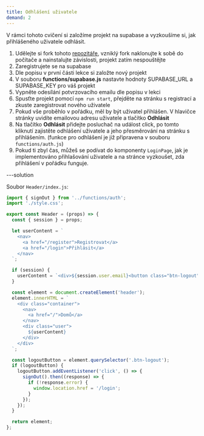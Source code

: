 ```yaml
---
title: Odhlášení uživatele
demand: 2
---
```


V rámci tohoto cvičení si založíme projekt na supabase a vyzkoušíme si, jak přihlášeného uživatele odhlásit.

1. Udělejte si fork tohoto [repozitáře](https://github.com/Czechitas-podklady-WEB/supabase-shopping-list), vzniklý fork naklonujte k sobě do počítače a nainstalujte závislosti, projekt zatím nespouštějte
1. Zaregistrujete se na supabase
1. Dle popisu v první části lekce si založte nový projekt
1. V souboru **functions/supabase.js** nastavte hodnoty SUPABASE_URL a SUPABASE_KEY pro váš projekt
1. Vypněte odesílání potvrzovacího emailu dle popisu v lekci
1. Spusťte projekt pomocí `npm run start`, přejděte na stránku s registrací a zkuste zaregistrovat nového uživatele
1. Pokud vše proběhlo v pořádku, měl by být uživatel přihlášen. V hlavičce stránky uvidíte emailovou adresu uživatele a tlačítko **Odhlásit**
1. Na tlačítko **Odhlásit** přidejte posluchač na událost click, po tomto kliknutí zajistěte odhlášení uživatele a jeho přesměrování na stránku s přihlášením. (funkce pro odhlášení je již připravena v souboru `functions/auth.js`)
1. Pokud ti zbyl čas, můžeš se podívat do komponenty `LoginPage`, jak je implementováno přihlašování uživatele a na stránce vyzkoušet, zda přihlášení v pořádku funguje.

---solution

Soubor `Header/index.js`:

```js
import { signOut } from '../functions/auth';
import './style.css';

export const Header = (props) => {
  const { session } = props;

  let userContent = `
    <nav>
      <a href="/register">Registrovat</a>
      <a href="/login">Přihlásit</a>
    </nav>
  `;

  if (session) {
    userContent = `<div>${session.user.email}<button class="btn-logout">Odhlásit</button></div>`;
  }

  const element = document.createElement('header');
  element.innerHTML = `
    <div class="container">  
      <nav>
        <a href="/">Domů</a>  
      </nav>
      <div class="user">
        ${userContent}
      </div>
    </div>
  `;

  const logoutButton = element.querySelector('.btn-logout');
  if (logoutButton) {
    logoutButton.addEventListener('click', () => {
      signOut().then((response) => {
        if (!response.error) {
          window.location.href = '/login';
        }
      });
    });
  }

  return element;
};
```
